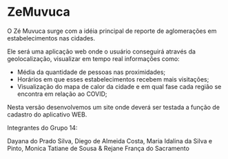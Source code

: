 # ZeMuvuca

O Zé Muvuca surge com a idéia principal de reporte de aglomerações em estabelecimentos nas cidades. 

Ele será uma aplicação web onde o usuário conseguirá através da geolocalização, visualizar em tempo real informações como:
* Média da quantidade de pessoas nas proximidades;
* Horários em que esses estabelecimentos recebem mais visitações;
* Visualização do mapa de calor da cidade e em qual fase cada região se encontra em relação ao COVID;

Nesta versão desenvolvemos um site onde deverá ser testada a função de cadastro do aplicativo WEB.

Integrantes do Grupo 14:

Dayana do Prado Silva,
Diego de Almeida Costa,
Maria Idalina da Silva e Pinto,
Monica Tatiane de Sousa &
Rejane França do Sacramento
